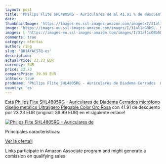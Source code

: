 ```yaml
---
layout: post
title: 'Philips Flite SHL4805RG - Auriculares de al 41.91 % de descuento'
date: 
thumbnailImage: 'https://images-eu.ssl-images-amazon.com/images/I/31al1cGBbSL._SL200_.jpg'
image: 'https://images-eu.ssl-images-amazon.com/images/I/31al1cGBbSL._SL200_.jpg'
images: [ 'https://images-eu.ssl-images-amazon.com/images/I/31al1cGBbSL._SL200_.jpg' ]
comments: true
category: ofertas
author: ring
slug: 'B01AYACSTQ-es'
description:
actualPrice: 23.23 EUR
currency: EUR
price: 23.23
comparePrice: 39.99 EUR
inStock: true
prodname: 'Philips Flite SHL4805RG - Auriculares de Diadema Cerrados  micrófono  diseño metálico  Ultraligero  Plegable   Color Oro Rosa'
country: 'es'
---
```


Está [Philips Flite SHL4805RG - Auriculares de Diadema Cerrados  micrófono  diseño metálico  Ultraligero  Plegable   Color Oro Rosa](https://www.amazon.es/dp/B01AYACSTQ/?tag=tolees-21) con 41.91 de descuento por 23.23 EUR (original: 39.99 EUR) en el siguiente enlace!

[![Philips Flite SHL4805RG - Auriculares de](https://images-eu.ssl-images-amazon.com/images/I/31al1cGBbSL._SL200_.jpg)](https://www.amazon.es/dp/B01AYACSTQ/?tag=tolees-21)

Principales características:


[Ver la oferta!!](https://www.amazon.es/dp/B01AYACSTQ/?tag=tolees-21)

Links participate in Amazon Associate program and might generate a comission on qualifying sales



